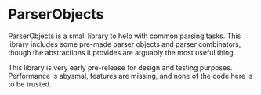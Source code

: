 # ParserObjects

ParserObjects is a small library to help with common parsing tasks. This library includes some pre-made parser objects and parser combinators, though the abstractions it provides are arguably the most useful thing.

This library is very early pre-release for design and testing purposes. Performance is abysmal, features are missing, and none of the code here is to be trusted.
